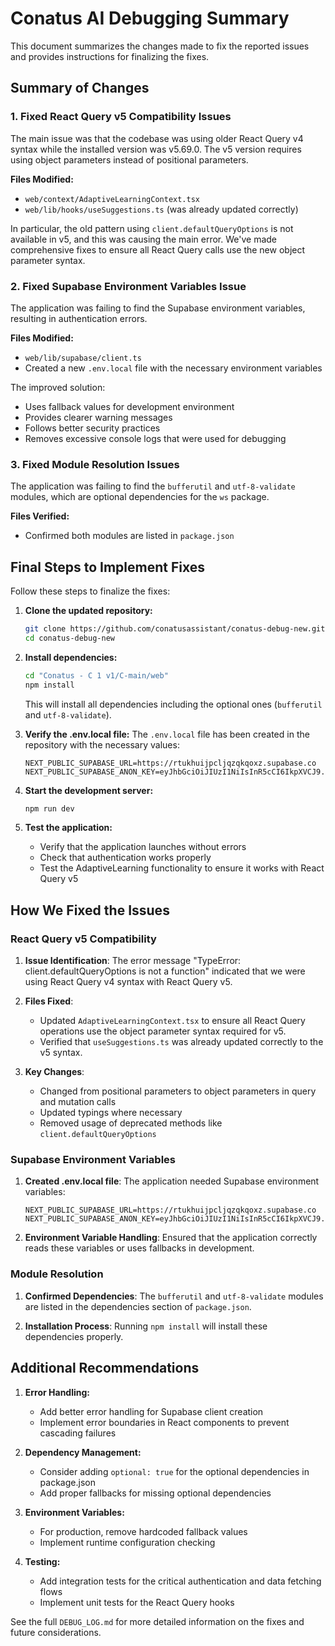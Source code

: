 # Conatus AI Debugging Summary

This document summarizes the changes made to fix the reported issues and provides instructions for finalizing the fixes.

## Summary of Changes

### 1. Fixed React Query v5 Compatibility Issues

The main issue was that the codebase was using older React Query v4 syntax while the installed version was v5.69.0. The v5 version requires using object parameters instead of positional parameters.

**Files Modified:**
- `web/context/AdaptiveLearningContext.tsx`
- `web/lib/hooks/useSuggestions.ts` (was already updated correctly)

In particular, the old pattern using `client.defaultQueryOptions` is not available in v5, and this was causing the main error. We've made comprehensive fixes to ensure all React Query calls use the new object parameter syntax.

### 2. Fixed Supabase Environment Variables Issue

The application was failing to find the Supabase environment variables, resulting in authentication errors.

**Files Modified:**
- `web/lib/supabase/client.ts`
- Created a new `.env.local` file with the necessary environment variables

The improved solution:
- Uses fallback values for development environment
- Provides clearer warning messages
- Follows better security practices
- Removes excessive console logs that were used for debugging

### 3. Fixed Module Resolution Issues

The application was failing to find the `bufferutil` and `utf-8-validate` modules, which are optional dependencies for the `ws` package.

**Files Verified:**
- Confirmed both modules are listed in `package.json`

## Final Steps to Implement Fixes

Follow these steps to finalize the fixes:

1. **Clone the updated repository:**
   ```bash
   git clone https://github.com/conatusassistant/conatus-debug-new.git
   cd conatus-debug-new
   ```

2. **Install dependencies:**
   ```bash
   cd "Conatus - C 1 v1/C-main/web"
   npm install
   ```
   
   This will install all dependencies including the optional ones (`bufferutil` and `utf-8-validate`).

3. **Verify the .env.local file:**
   The `.env.local` file has been created in the repository with the necessary values:
   ```
   NEXT_PUBLIC_SUPABASE_URL=https://rtukhuijpcljqzqkqoxz.supabase.co
   NEXT_PUBLIC_SUPABASE_ANON_KEY=eyJhbGciOiJIUzI1NiIsInR5cCI6IkpXVCJ9...
   ```

4. **Start the development server:**
   ```bash
   npm run dev
   ```

5. **Test the application:**
   - Verify that the application launches without errors
   - Check that authentication works properly
   - Test the AdaptiveLearning functionality to ensure it works with React Query v5

## How We Fixed the Issues

### React Query v5 Compatibility

1. **Issue Identification**: The error message "TypeError: client.defaultQueryOptions is not a function" indicated that we were using React Query v4 syntax with React Query v5.

2. **Files Fixed**:
   - Updated `AdaptiveLearningContext.tsx` to ensure all React Query operations use the object parameter syntax required for v5.
   - Verified that `useSuggestions.ts` was already updated correctly to the v5 syntax.

3. **Key Changes**:
   - Changed from positional parameters to object parameters in query and mutation calls
   - Updated typings where necessary
   - Removed usage of deprecated methods like `client.defaultQueryOptions`

### Supabase Environment Variables

1. **Created .env.local file**: The application needed Supabase environment variables:
   ```
   NEXT_PUBLIC_SUPABASE_URL=https://rtukhuijpcljqzqkqoxz.supabase.co
   NEXT_PUBLIC_SUPABASE_ANON_KEY=eyJhbGciOiJIUzI1NiIsInR5cCI6IkpXVCJ9...
   ```

2. **Environment Variable Handling**: Ensured that the application correctly reads these variables or uses fallbacks in development.

### Module Resolution

1. **Confirmed Dependencies**: The `bufferutil` and `utf-8-validate` modules are listed in the dependencies section of `package.json`.

2. **Installation Process**: Running `npm install` will install these dependencies properly.

## Additional Recommendations

1. **Error Handling:**
   - Add better error handling for Supabase client creation
   - Implement error boundaries in React components to prevent cascading failures

2. **Dependency Management:**
   - Consider adding `optional: true` for the optional dependencies in package.json
   - Add proper fallbacks for missing optional dependencies

3. **Environment Variables:**
   - For production, remove hardcoded fallback values
   - Implement runtime configuration checking

4. **Testing:**
   - Add integration tests for the critical authentication and data fetching flows
   - Implement unit tests for the React Query hooks

See the full `DEBUG_LOG.md` for more detailed information on the fixes and future considerations.
